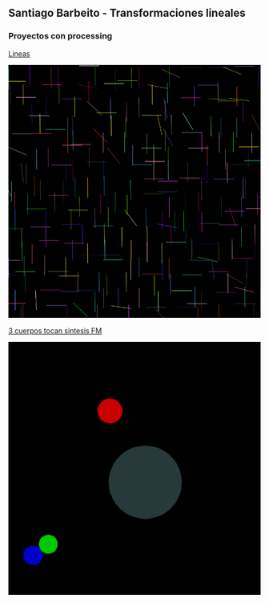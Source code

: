 ## Santiago Barbeito - Transformaciones lineales

### Proyectos con processing

[Lineas](https://santiagobarbeito.github.io/Lineas/) 

[![Imagen](https://raw.githubusercontent.com/santiagobarbeito/santiagobarbeito.github.io/10ef8343429f3e87f4942ed77f32e9f887dd4c81/Lineas.png)](https://santiagobarbeito.github.io/Lineas/)

[3 cuerpos tocan sintesis FM](https://santiagobarbeito.github.io/3Cuerpos/)

[![Imagen](https://github.com/santiagobarbeito/santiagobarbeito.github.io/blob/b453c29236d38d0df0bf8f8bfb6dccc393ea3ce9/3%20cuerpos.png?raw=true)](https://santiagobarbeito.github.io/3Cuerpos/)
